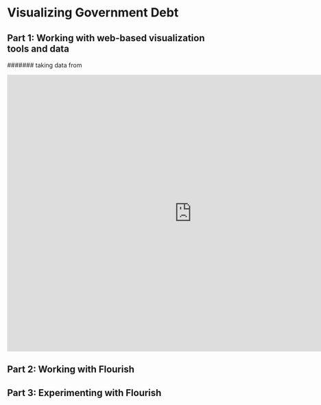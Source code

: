 
# Visualizing Government Debt

## Part 1: Working with web-based visualization tools and data

####### taking data from 

<iframe src="https://data.oecd.org/chart/6SmN" width="860" height="645" style="border: 0" mozallowfullscreen="true" webkitallowfullscreen="true" allowfullscreen="true"><a href="https://data.oecd.org/chart/6SmN" target="_blank">OECD Chart: General government debt, Total, % of GDP, Annual, 2021</a></iframe>


## Part 2: Working with Flourish

<div class="flourish-embed flourish-chart" data-src="visualisation/11722389"><script src="https://public.flourish.studio/resources/embed.js"></script></div>

## Part 3: Experimenting with Flourish


